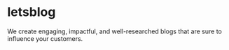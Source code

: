 # letsblog
We create engaging, impactful, and well-researched blogs that are sure to influence your customers.
